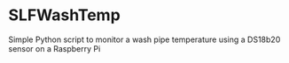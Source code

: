 # SLFWashTemp
Simple Python script to monitor a wash pipe temperature using a DS18b20 sensor on a Raspberry Pi
